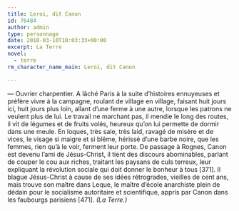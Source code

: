 ```yaml
---
title: Leroi, dit Canon
id: 76484
author: admin
type: personnage
date: 2010-03-10T10:03:33+00:00
excerpt: La Terre
novel:
  - terre
rm_character_name_main: Leroi, dit Canon

---
```

— Ouvrier charpentier. A lâché Paris à la suite d&rsquo;histoires ennuyeuses et préfère vivre à la campagne, roulant de village en village, faisant huit jours ici, huit jours plus loin, allant d&rsquo;une ferme à une autre, lorsque les patrons ne veulent plus de lui. Le travail ne marchant pas, il mendie le long des routes, il vit de légumes et de fruits volés, heureux qu&rsquo;on lui permette de dormir dans une meule. En loques, très sale, très laid, ravagé de misère et de vices, le visage si maigre et si blême, hérissé d&rsquo;une barbe noire, que les femmes, rien qu&rsquo;à le voir, ferment leur porte. De passage à Rognes, Canon est devenu l&rsquo;ami de Jésus-Christ, il tient des discours abominables, parlant de couper le cou aux riches, traitant les paysans de culs terreux, leur expliquant la révolution sociale qui doit donner le bonheur à tous [371]. Il blague Jésus-Christ à cause de ses idées rétrogrades, vieilles de cent ans, mais trouve son maître dans Leque, le maître d&rsquo;école anarchiste plein de dédain pour le socialisme autoritaire et scientifique, appris par Canon dans les faubourgs parisiens [471]. _(La Terre.)_